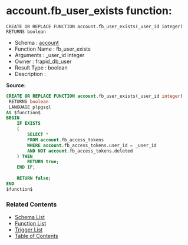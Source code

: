 # account.fb_user_exists function:

```plpgsql
CREATE OR REPLACE FUNCTION account.fb_user_exists(_user_id integer)
RETURNS boolean
```
* Schema : [account](../../schemas/account.md)
* Function Name : fb_user_exists
* Arguments : _user_id integer
* Owner : frapid_db_user
* Result Type : boolean
* Description : 


**Source:**
```sql
CREATE OR REPLACE FUNCTION account.fb_user_exists(_user_id integer)
 RETURNS boolean
 LANGUAGE plpgsql
AS $function$
BEGIN
    IF EXISTS
    (
        SELECT *
        FROM account.fb_access_tokens
        WHERE account.fb_access_tokens.user_id = _user_id
		AND NOT account.fb_access_tokens.deleted
    ) THEN
        RETURN true;
    END IF;
    
    RETURN false;
END
$function$

```

### Related Contents
* [Schema List](../../schemas.md)
* [Function List](../../functions.md)
* [Trigger List](../../triggers.md)
* [Table of Contents](../../README.md)

